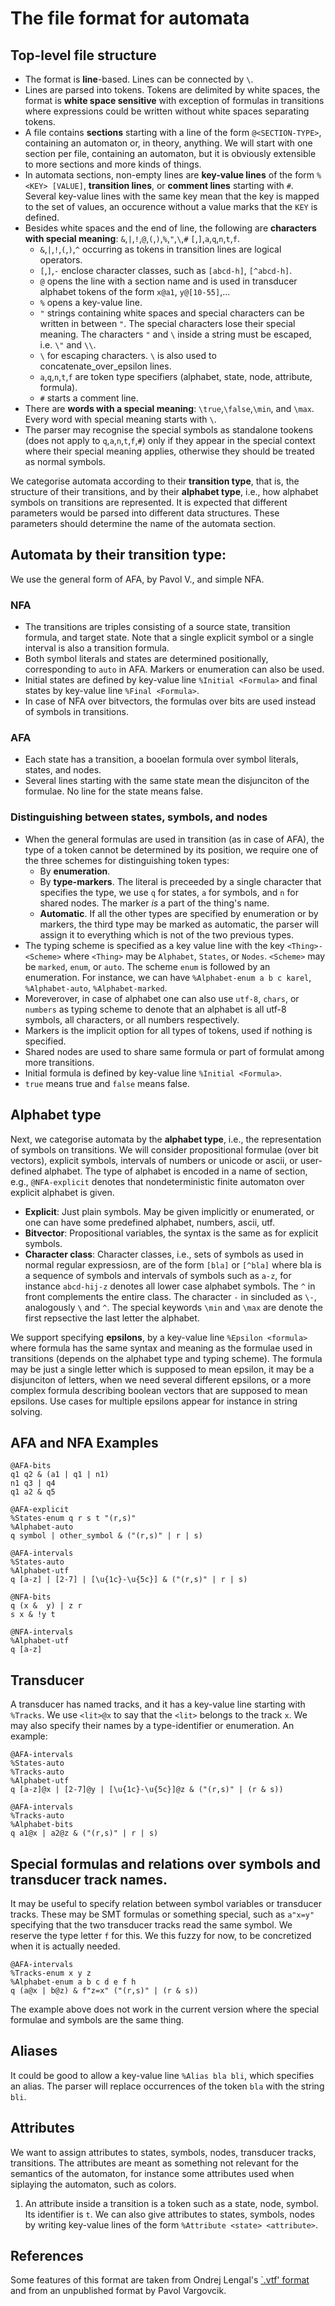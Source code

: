 # The file format for automata

## Top-level file structure
* The format is **line**-based. Lines can be connected by `\`.
* Lines are parsed into tokens. Tokens are delimited by white spaces, the format is **white space sensitive** with exception of formulas in transitions where expressions could be written without white spaces separating tokens.
* A file contains **sections** starting with a line of the form `@<SECTION-TYPE>`, containing an automaton or, in theory, anything. We will start with one section per file, containing an automaton, but it is obviously extensible to more sections and more kinds of things.
* In automata sections, non-empty lines are **key-value lines** of the form `%<KEY> [VALUE]`, **transition lines**, or **comment lines** starting with `#`. Several key-value lines with the same key mean that the key is mapped to the set of values, an occurence without a value marks that the `KEY` is defined. 
* Besides white spaces and the end of line, the following are **characters with special meaning**: `&`,`|`,`!`,`@`,`(`,`)`,`%`,`"`,`\`,`#` `[`,`]`,`a`,`q`,`n`,`t`,`f`.
  * `&`,`|`,`!`,`(`,`)`,`^` occurring as tokens in transition lines are logical operators.
  * `[`,`]`,`-` enclose character classes, such as `[abcd-h]`, `[^abcd-h]`.
  * `@` opens the line with a section name and is used in transducer alphabet tokens of the form `x@a1`, `y@[10-55]`,...
  * `%` opens a key-value line.
  * `"` strings containing white spaces and special characters can be written in between `"`. The special characters lose their special meaning. The characters `"` and `\` inside a string must be escaped, i.e. `\"` and `\\`. 
  * `\` for escaping characters. `\` is also used to concatenate_over_epsilon lines.
  * `a`,`q`,`n`,`t`,`f` are token type specifiers (alphabet, state, node, attribute, formula). 
  * `#` starts a comment line.
* There are **words with a special meaning**: `\true`,`\false`,`\min`, and `\max`. Every word with special meaning starts with `\`.
* The parser may recognise the special symbols as standalone tookens (does not apply to `q`,`a`,`n`,`t`,`f`,`#`) only if they appear in the special context where their special meaning applies, otherwise they should be treated as normal symbols.

We categorise automata according to their **transition type**, that is, the structure of their transitions, and by their **alphabet type**, i.e., how alphabet symbols on transitions are represented. It is expected that different parameters would be parsed into different data structures. These parameters should determine the name of the automata section.

## Automata by their transition type: 
We use the general form of AFA, by Pavol V., and simple NFA.

### NFA 
* The transitions are triples consisting of a source state, transition formula, and target state. Note that a single explicit symbol or a single interval is also a transition formula. 
* Both symbol literals and states are determined positionally, corresponding to `auto` in AFA. Markers or enumeration can also be used.
* Initial states are defined by key-value line `%Initial <Formula>` and final states by key-value line `%Final <Formula>`.
* In case of NFA over bitvectors, the formulas over bits are used instead of symbols in transitions.

### AFA 
* Each state has a transition, a booelan formula over symbol literals, states, and nodes.
* Several lines starting with the same state mean the disjunciton of the formulae. No line for the state means false. 

### Distinguishing between states, symbols, and nodes
* When the general formulas are used in transition (as in case of AFA), the type of a token cannot be determined by its position, we require one of the three schemes for distinguishing token types:
  * By **enumeration**.
  * By **type-markers**. The literal is preceeded by a single character that specifies the type, we use `q` for states, `a` for symbols, and `n` for shared nodes. The marker *is* a part of the thing's name. 
  * **Automatic**. If all the other types are specified by enumeration or by markers, the third type may be marked as automatic, the parser will assign it to everything which is not of the two previous types. 
* The typing scheme is specified as a key value line with the key  `<Thing>-<Scheme>` where  `<Thing>` may be `Alphabet`, `States`, or `Nodes`. `<Scheme>` may be `marked`, `enum`, or `auto`.  The scheme `enum` is followed by an enumeration. For instance, we can have `%Alphabet-enum a b c karel`, `%Alphabet-auto`, `%Alphabet-marked`.
* Moreverover, in case of alphabet one can also use `utf-8`, `chars`, or `numbers` as typing scheme to denote that an alphabet is all utf-8 symbols, all characters, or all numbers respectively.
* Markers is the implicit option for all types of tokens, used if nothing is specified.
* Shared nodes are used to share same formula or part of formulat among more transitions.
* Initial formula is defined by key-value line `%Initial <Formula>`.
* `true` means true and `false` means false.

## Alphabet type
Next, we categorise automata by the **alphabet type**, i.e., the representation of symbols on transitions. We will consider propositional formulae (over bit vectors), explicit symbols, intervals of numbers or unicode or ascii, or user-defined alphabet. The type of alphabet is encoded in a name of section, e.g., `@NFA-explicit` denotes that nondeterministic finite automaton over explicit alphabet is given.
* **Explicit**: Just plain symbols. May be given implicitly or enumerated, or one can have some predefined alphabet, numbers, ascii, utf.
* **Bitvector**: Propositional variables, the syntax is the same as for explicit symbols.
* **Character class**: Character classes, i.e., sets of symbols as used in normal regular expressiosn, are of the form `[bla]` or `[^bla]` where bla is a sequence of symbols and intervals of symbols such as `a-z`, for instance `abcd-hij-z` denotes all lower case alphabet symbols. The `^` in front complements the entire class. The character `-` in sincluded as `\-`, analogously `\` and `^`. The special keywords `\min` and `\max` are denote the first repsective the last letter the alphabet.

We support specifying **epsilons**, by a key-value line `%Epsilon <formula>` where formula has the same syntax and meaning as the formulae used in transitions (depends on the alphabet type and typing scheme). The formula may be just a single letter which is supposed to mean epsilon, it may be a disjunciton of letters, when we need several different epsilons, or a more complex formula describing boolean vectors that are supposed to mean epsilons.  Use cases for multiple epsilons appear for instance in string solving.

## AFA and NFA Examples
```
@AFA-bits
q1 q2 & (a1 | q1 | n1)
n1 q3 | q4
q1 a2 & q5
```
```
@AFA-explicit
%States-enum q r s t "(r,s)"
%Alphabet-auto
q symbol | other_symbol & ("(r,s)" | r | s)
```
```
@AFA-intervals
%States-auto
%Alphabet-utf
q [a-z] | [2-7] | [\u{1c}-\u{5c}] & ("(r,s)" | r | s)
```
```
@NFA-bits
q (x &  y) | z r
s x & !y t
```
```
@NFA-intervals
%Alphabet-utf
q [a-z]
```
## Transducer
A transducer has named tracks, and it has a key-value line starting with `%Tracks`. We use `<lit>@x` to say that the `<lit>` belongs to the track `x`. We may also specify their names by a type-identifier or enumeration. An example:
```
@AFA-intervals
%States-auto
%Tracks-auto
%Alphabet-utf
q [a-z]@x | [2-7]@y | [\u{1c}-\u{5c}]@z & ("(r,s)" | (r & s))
```
``` 
@AFA-intervals
%Tracks-auto
%Alphabet-bits
q a1@x | a2@z & ("(r,s)" | r | s)
```
 
## Special formulas and relations over symbols and transducer track names.
It may be useful to specify relation between symbol variables or transducer tracks. These may be SMT formulas or something special, such as `a"x=y"` specifying that the two transducer tracks read the same symbol. We reserve the type letter `f` for this. We this fuzzy for now, to be concretized when it is actually needed. 

``` 
@AFA-intervals
%Tracks-enum x y z
%Alphabet-enum a b c d e f h
q (a@x | b@z) & f"z=x" ("(r,s)" | (r & s))
```
The example above does not work in the current version where the special formulae and symbols are the same thing.
 
## Aliases 
It could be good to allow a key-value line `%Alias bla bli`, which specifies an alias. The parser will replace occurrences of the token `bla` with the string `bli`.

## Attributes
We want to assign attributes to states, symbols, nodes, transducer tracks, transitions. The attributes are meant as something not relevant for the semantics of the automaton, for instance some attributes used when siplaying the automaton, such as colors. 
1. An attribute inside a transition is a token such as a state, node, symbol. Its identifier is `t`. We can also give attributes to states, symbols, nodes by writing key-value lines of the form `%Attribute <state> <attribute>`.

## References
Some features of this format are taken from Ondrej Lengal's [`.vtf' format](https://discord.com/channels/@me/864885374375821312/980792642927460372) and from an unpublished format by Pavol Vargovcik.

